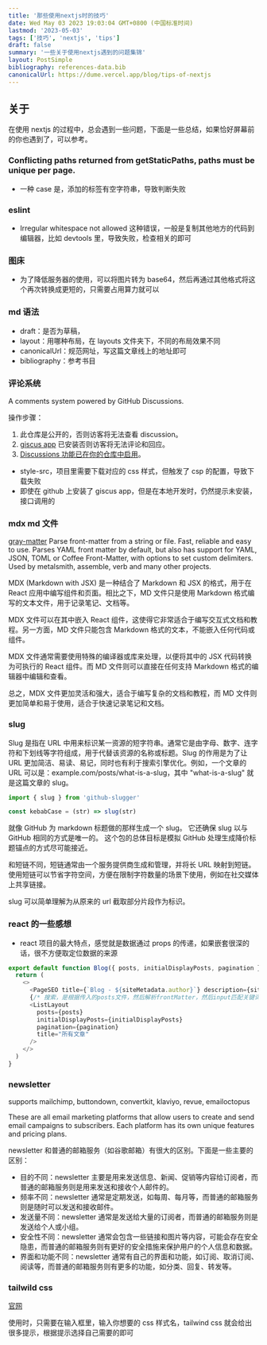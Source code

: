 ```yaml
---
title: '那些使用nextjs时的技巧'
date: Wed May 03 2023 19:03:04 GMT+0800 (中国标准时间)
lastmod: '2023-05-03'
tags: ['技巧', 'nextjs', 'tips']
draft: false
summary: '一些关于使用nextjs遇到的问题集锦'
layout: PostSimple
bibliography: references-data.bib
canonicalUrl: https://dume.vercel.app/blog/tips-of-nextjs
---
```


## 关于

在使用 nextjs 的过程中，总会遇到一些问题，下面是一些总结，如果恰好屏幕前的你也遇到了，可以参考。

### Conflicting paths returned from getStaticPaths, paths must be unique per page.

- 一种 case 是，添加的标签有空字符串，导致判断失败

### eslint

- Irregular whitespace not allowed 这种错误，一般是复制其他地方的代码到编辑器，比如 devtools 里，导致失败，检查相关的即可

### 图床

- 为了降低服务器的使用，可以将图片转为 base64，然后再通过其他格式将这个再次转换成更短的，只需要占用算力就可以

### md 语法

- draft：是否为草稿，
- layout：用哪种布局，在 layouts 文件夹下，不同的布局效果不同
- canonicalUrl：规范网址，写这篇文章线上的地址即可
- bibliography：参考书目

### 评论系统

A comments system powered by GitHub Discussions.

操作步骤：

1. 此仓库是公开的，否则访客将无法查看 discussion。
2. [giscus app](https://github.com/apps/giscus) 已安装否则访客将无法评论和回应。
3. [Discussions 功能已在你的仓库中启用](https://docs.github.com/en/repositories/managing-your-repositorys-settings-and-features/enabling-features-for-your-repository/enabling-or-disabling-github-discussions-for-a-repository)。

- style-src，项目里需要下载对应的 css 样式，但触发了 csp 的配置，导致下载失败
- 即使在 github 上安装了 giscus app，但是在本地开发时，仍然提示未安装，接口调用的

### mdx md 文件

[gray-matter](https://www.npmjs.com/package/gray-matter) Parse front-matter from a string or file. Fast, reliable and easy to use. Parses YAML front matter by default, but also has support for YAML, JSON, TOML or Coffee Front-Matter, with options to set custom delimiters. Used by metalsmith, assemble, verb and many other projects.

MDX (Markdown with JSX) 是一种结合了 Markdown 和 JSX 的格式，用于在 React 应用中编写组件和页面。相比之下，MD 文件只是使用 Markdown 格式编写的文本文件，用于记录笔记、文档等。

MDX 文件可以在其中嵌入 React 组件，这使得它非常适合于编写交互式文档和教程。另一方面，MD 文件只能包含 Markdown 格式的文本，不能嵌入任何代码或组件。

MDX 文件通常需要使用特殊的编译器或库来处理，以便将其中的 JSX 代码转换为可执行的 React 组件。而 MD 文件则可以直接在任何支持 Markdown 格式的编辑器中编辑和查看。

总之，MDX 文件更加灵活和强大，适合于编写复杂的文档和教程，而 MD 文件则更加简单和易于使用，适合于快速记录笔记和文档。

### slug

Slug 是指在 URL 中用来标识某一资源的短字符串。通常它是由字母、数字、连字符和下划线等字符组成，用于代替该资源的名称或标题。Slug 的作用是为了让 URL 更加简洁、易读、易记，同时也有利于搜索引擎优化。例如，一个文章的 URL 可以是：example.com/posts/what-is-a-slug，其中 "what-is-a-slug" 就是这篇文章的 slug。

```js
import { slug } from 'github-slugger'

const kebabCase = (str) => slug(str)
```

就像 GitHub 为 markdown 标题做的那样生成一个 slug。 它还确保 slug 以与 GitHub 相同的方式是唯一的。
这个包的总体目标是模拟 GitHub 处理生成降价标题锚点的方式尽可能接近。

和短链不同，短链通常由一个服务提供商生成和管理，并将长 URL 映射到短链。使用短链可以节省字符空间，方便在限制字符数量的场景下使用，例如在社交媒体上共享链接。

slug 可以简单理解为从原来的 url 截取部分片段作为标识。

### react 的一些感想

- react 项目的最大特点，感觉就是数据通过 props 的传递，如果嵌套很深的话，很不方便取定位数据的来源

```js
export default function Blog({ posts, initialDisplayPosts, pagination }) {
  return (
    <>
      <PageSEO title={`Blog - ${siteMetadata.author}`} description={siteMetadata.description} />
      {/* 搜索，是根据传入的posts文件，然后解析frontMatter，然后input匹配关键词 */}
      <ListLayout
        posts={posts}
        initialDisplayPosts={initialDisplayPosts}
        pagination={pagination}
        title="所有文章"
      />
    </>
  )
}
```

### newsletter

supports mailchimp, buttondown, convertkit, klaviyo, revue, emailoctopus

These are all email marketing platforms that allow users to create and send email campaigns to subscribers. Each platform has its own unique features and pricing plans.

newsletter 和普通的邮箱服务（如谷歌邮箱）有很大的区别。下面是一些主要的区别：

- 目的不同：newsletter 主要是用来发送信息、新闻、促销等内容给订阅者，而普通的邮箱服务则是用来发送和接收个人邮件的。
- 频率不同：newsletter 通常是定期发送，如每周、每月等，而普通的邮箱服务则是随时可以发送和接收邮件。
- 发送量不同：newsletter 通常是发送给大量的订阅者，而普通的邮箱服务则是发送给个人或小组。
- 安全性不同：newsletter 通常会包含一些链接和图片等内容，可能会存在安全隐患，而普通的邮箱服务则有更好的安全措施来保护用户的个人信息和数据。
- 界面和功能不同：newsletter 通常有自己的界面和功能，如订阅、取消订阅、阅读等，而普通的邮箱服务则有更多的功能，如分类、回复、转发等。

### tailwild css

[官网](https://tailwindcss.com/docs/min-width)

使用时，只需要在输入框里，输入你想要的 css 样式名，tailwind css 就会给出很多提示，根据提示选择自己需要的即可
